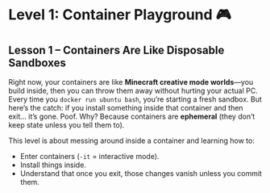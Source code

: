 # Level 1: Container Playground 🎮

## Lesson 1 – Containers Are Like Disposable Sandboxes

Right now, your containers are like **Minecraft creative mode worlds**—you build inside, then you can throw them away without hurting your actual PC. Every time you `docker run ubuntu bash`, you’re starting a fresh sandbox.
But here’s the catch: if you install something inside that container and then exit… it’s gone. Poof.
Why? Because containers are **ephemeral** (they don’t keep state unless you tell them to).

This level is about messing around inside a container and learning how to:

- Enter containers (`-it` = interactive mode).
- Install things inside.
- Understand that once you exit, those changes vanish unless you commit them.